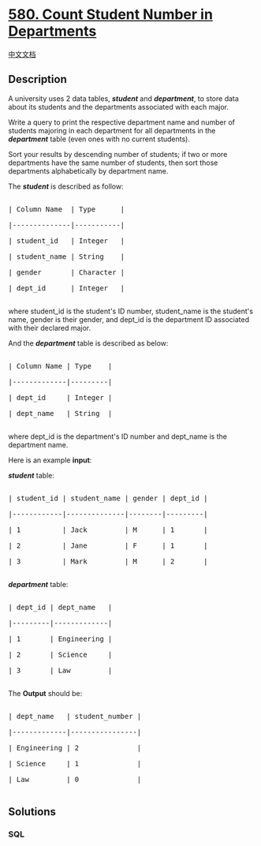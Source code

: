 # [580. Count Student Number in Departments](https://leetcode.com/problems/count-student-number-in-departments)

[中文文档](/solution/0500-0599/0580.Count%20Student%20Number%20in%20Departments/README.md)

## Description

<p>A university uses 2 data tables, <b><i>student</i></b> and <b><i>department</i></b>, to store data about its students and the departments associated with each major.</p>



<p>Write a query to print the respective department name and number of students majoring in each department for all departments in the <b><i>department</i></b> table (even ones with no current students).</p>



<p>Sort your results by descending number of students; if two or more departments have the same number of students, then sort those departments alphabetically by department name.</p>



<p>The <b><i>student</i></b> is described as follow:</p>



<pre>

| Column Name  | Type      |

|--------------|-----------|

| student_id   | Integer   |

| student_name | String    |

| gender       | Character |

| dept_id      | Integer   |

</pre>



<p>where student_id is the student&#39;s ID number, student_name is the student&#39;s name, gender is their gender, and dept_id is the department ID associated with their declared major.</p>



<p>And the <b><i>department</i></b> table is described as below:</p>



<pre>

| Column Name | Type    |

|-------------|---------|

| dept_id     | Integer |

| dept_name   | String  |

</pre>



<p>where dept_id is the department&#39;s ID number and dept_name is the department name.</p>



<p>Here is an example <b>input</b>:<br />

<b><i>student</i></b> table:</p>



<pre>

| student_id | student_name | gender | dept_id |

|------------|--------------|--------|---------|

| 1          | Jack         | M      | 1       |

| 2          | Jane         | F      | 1       |

| 3          | Mark         | M      | 2       |

</pre>



<p><b><i>department</i></b> table:</p>



<pre>

| dept_id | dept_name   |

|---------|-------------|

| 1       | Engineering |

| 2       | Science     |

| 3       | Law         |

</pre>



<p>The <b>Output</b> should be:</p>



<pre>

| dept_name   | student_number |

|-------------|----------------|

| Engineering | 2              |

| Science     | 1              |

| Law         | 0              |

</pre>



## Solutions

<!-- tabs:start -->

### **SQL**

```sql

```

<!-- tabs:end -->